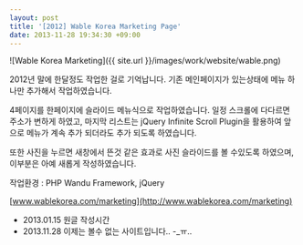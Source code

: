 ```yaml
---
layout: post
title: '[2012] Wable Korea Marketing Page'
date: 2013-11-28 19:34:30 +09:00
---
```

![Wable Korea Marketing]({{ site.url }}/images/work/website/wable.png)

2012년 말에 한달정도 작업한 걸로 기억납니다. 기존 메인페이지가 있는상태에 메뉴 하나만 추가해서 작업하였습니다.

4페이지를 한페이지에 슬라이드 메뉴식으로 작업하였습니다. 일정 스크롤에 다다르면 주소가 변하게 하였고, 마지막 리스트는 jQuery Infinite Scroll Plugin을 활용하여 앞으로 메뉴가 계속 추가 되더라도 추가 되도록 하였습니다.

또한 사진을 누르면 새창에서 뜬것 같은 효과로 사진 슬라이드를 볼 수있도록 하였으며, 이부분은 아예 새롭게 작성하였습니다.

작업환경 : PHP Wandu Framework, jQuery

[www.wablekorea.com/marketing](http://www.wablekorea.com/marketing)

* 2013.01.15 원글 작성시간
* 2013.11.28 이제는 볼수 없는 사이트입니다.. -_ㅠ..
